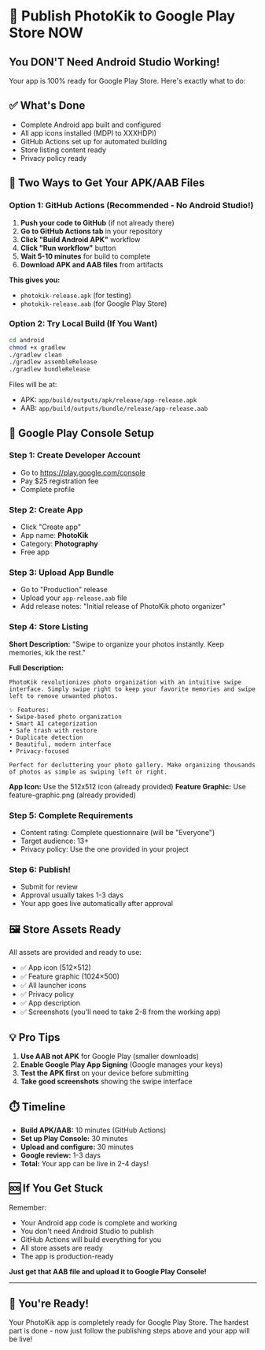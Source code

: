# 🚀 Publish PhotoKik to Google Play Store NOW

## You DON'T Need Android Studio Working!

Your app is 100% ready for Google Play Store. Here's exactly what to do:

## ✅ What's Done
- Complete Android app built and configured
- All app icons installed (MDPI to XXXHDPI)
- GitHub Actions set up for automated building
- Store listing content ready
- Privacy policy ready

## 🎯 Two Ways to Get Your APK/AAB Files

### Option 1: GitHub Actions (Recommended - No Android Studio!)

1. **Push your code to GitHub** (if not already there)
2. **Go to GitHub Actions tab** in your repository
3. **Click "Build Android APK"** workflow
4. **Click "Run workflow"** button
5. **Wait 5-10 minutes** for build to complete
6. **Download APK and AAB files** from artifacts

**This gives you:**
- `photokik-release.apk` (for testing)
- `photokik-release.aab` (for Google Play Store)

### Option 2: Try Local Build (If You Want)

```bash
cd android
chmod +x gradlew
./gradlew clean
./gradlew assembleRelease
./gradlew bundleRelease
```

Files will be at:
- APK: `app/build/outputs/apk/release/app-release.apk`
- AAB: `app/build/outputs/bundle/release/app-release.aab`

## 📱 Google Play Console Setup

### Step 1: Create Developer Account
- Go to https://play.google.com/console
- Pay $25 registration fee
- Complete profile

### Step 2: Create App
- Click "Create app"
- App name: **PhotoKik**
- Category: **Photography**
- Free app

### Step 3: Upload App Bundle
- Go to "Production" release
- Upload your `app-release.aab` file
- Add release notes: "Initial release of PhotoKik photo organizer"

### Step 4: Store Listing

**Short Description:**
"Swipe to organize your photos instantly. Keep memories, kik the rest."

**Full Description:**
```
PhotoKik revolutionizes photo organization with an intuitive swipe interface. Simply swipe right to keep your favorite memories and swipe left to remove unwanted photos.

✨ Features:
• Swipe-based photo organization
• Smart AI categorization
• Safe trash with restore
• Duplicate detection
• Beautiful, modern interface
• Privacy-focused

Perfect for decluttering your photo gallery. Make organizing thousands of photos as simple as swiping left or right.
```

**App Icon:** Use the 512x512 icon (already provided)
**Feature Graphic:** Use feature-graphic.png (already provided)

### Step 5: Complete Requirements
- Content rating: Complete questionnaire (will be "Everyone")
- Target audience: 13+
- Privacy policy: Use the one provided in your project

### Step 6: Publish!
- Submit for review
- Approval usually takes 1-3 days
- Your app goes live automatically after approval

## 🖼️ Store Assets Ready

All assets are provided and ready to use:
- ✅ App icon (512×512)
- ✅ Feature graphic (1024×500)
- ✅ All launcher icons
- ✅ Privacy policy
- ✅ App description
- ✅ Screenshots (you'll need to take 2-8 from the working app)

## 💡 Pro Tips

1. **Use AAB not APK** for Google Play (smaller downloads)
2. **Enable Google Play App Signing** (Google manages your keys)
3. **Test the APK first** on your device before submitting
4. **Take good screenshots** showing the swipe interface

## ⏱️ Timeline

- **Build APK/AAB:** 10 minutes (GitHub Actions)
- **Set up Play Console:** 30 minutes
- **Upload and configure:** 30 minutes
- **Google review:** 1-3 days
- **Total:** Your app can be live in 2-4 days!

## 🆘 If You Get Stuck

Remember:
- Your Android app code is complete and working
- You don't need Android Studio to publish
- GitHub Actions will build everything for you
- All store assets are ready
- The app is production-ready

**Just get that AAB file and upload it to Google Play Console!**

---

## 🎉 You're Ready!

Your PhotoKik app is completely ready for Google Play Store. The hardest part is done - now just follow the publishing steps above and your app will be live!
